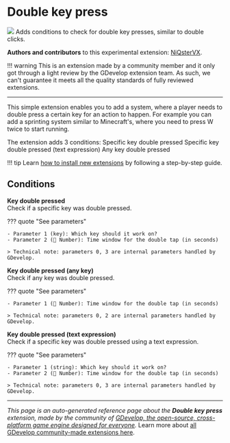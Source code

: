 # Double key press

<img src="https://asset-resources.gdevelop.io/public-resources/Icons/a85f9403cea5bc52457e445d4a200ed226e30c3493c927aa015d0bbdf847df01_keyboard-outline.svg" class="extension-icon"></img>
Adds conditions to check for double key presses, similar to double clicks.

**Authors and contributors** to this experimental extension: [NiQsterVX](https://gd.games/NiQsterVX).

!!! warning
    This is an extension made by a community member and it only got through a
    light review by the GDevelop extension team. As such, we can't guarantee it
    meets all the quality standards of fully reviewed extensions.

---

This simple extension enables you to add a system, where a player needs to double press a certain key for an action to happen. 
For example you can add a sprinting system similar to Minecraft's, where you need to press W twice to start running.

The extension adds 3 conditions:
Specific key double pressed
Specific key double pressed (text expression)
Any key double pressed

!!! tip
    Learn [how to install new extensions](/gdevelop5/extensions/search) by following a step-by-step guide.

## Conditions

**Key double pressed**  
Check if a specific key was double pressed.

??? quote "See parameters"

    - Parameter 1 (key): Which key should it work on?
    - Parameter 2 (🔢 Number): Time window for the double tap (in seconds)

    > Technical note: parameters 0, 3 are internal parameters handled by GDevelop.

**Key double pressed (any key)**  
Check if any key was double pressed.

??? quote "See parameters"

    - Parameter 1 (🔢 Number): Time window for the double tap (in seconds)

    > Technical note: parameters 0, 2 are internal parameters handled by GDevelop.

**Key double pressed (text expression)**  
Check if a specific key was double pressed using a text expression.

??? quote "See parameters"

    - Parameter 1 (string): Which key should it work on?
    - Parameter 2 (🔢 Number): Time window for the double tap (in seconds)

    > Technical note: parameters 0, 3 are internal parameters handled by GDevelop.




---

*This page is an auto-generated reference page about the **Double key press** extension, made by the community of [GDevelop, the open-source, cross-platform game engine designed for everyone](https://gdevelop.io/).* Learn more about [all GDevelop community-made extensions here](/gdevelop5/extensions).